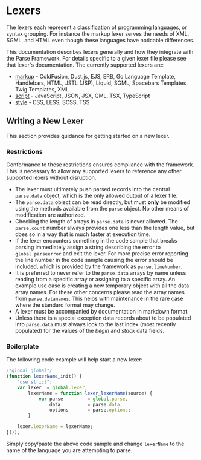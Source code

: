 
# Lexers
The lexers each represent a classification of programming languages, or syntax grouping.  For instance the markup lexer serves the needs of XML, SGML, and HTML even though these languages have noticable differences.

This documentation describes lexers generally and how they integrate with the Parse Framework.  For details specific to a given lexer file please see that lexer's documentation.  The currently supported lexers are:

* [markup](markup.md) - ColdFusion, Dust.js, EJS, ERB, Go Language Template, Handlebars, HTML, JSTL (JSP), Liquid, SGML, Spacebars Templates, Twig Templates, XML
* [script](script.md) - JavaScript, JSON, JSX, QML, TSX, TypeScript
* [style](style.md) - CSS, LESS, SCSS, TSS

## Writing a New Lexer
This section provides guidance for getting started on a new lexer.

### Restrictions
Conformance to these restrictions ensures compliance with the framework.  This is necessary to allow any supported lexers to reference any other supported lexers without disruption.

* The lexer must ultimately push parsed records into the central `parse.data` object, which is the only allowed output of a lexer file.
* The `parse.data` object can be read directly, but must **only** be modified using the methods available from the `parse` object.  No other means of modification are authorized.
* Checking the length of arrays in `parse.data` is never allowed.  The `parse.count` number always provides one less than the length value, but does so in a way that is much faster at execution time.
* If the lexer encounters something in the code sample that breaks parsing immediately assign a string describing the error to `global.parseerror` and exit the lexer.  For more precise error reporting the line number in the code sample causing the error should be included, which is provided by the framework as `parse.lineNumber`.
* It is preferred to never refer to the `parse.data` arrays by name unless reading from a specific array or assigning to a specific array.  An example use case is creating a new temporary object with all the data array names.  For these other concerns please read the array names from `parse.datanames`.  This helps with maintenance in the rare case where the standard format may change.
* A lexer must be accompanied by documentation in markdown format.
* Unless there is a special exception data records about to be populated into `parse.data` must always look to the last index (most recently populated) for the values of the *begin* and *stack* data fields.

### Boilerplate
The following code example will help start a new lexer:

```javascript
/*global global*/
(function lexerName_init() {
    "use strict";
    var lexer  = global.lexer,
        lexerName = function lexer_lexerName(source) {
            var parse         = global.parse,
                data          = parse.data,
                options       = parse.options;
        }

    lexer.lexerName = lexerName;
}());
```

Simply copy/paste the above code sample and change `lexerName` to the name of the language you are attempting to parse.